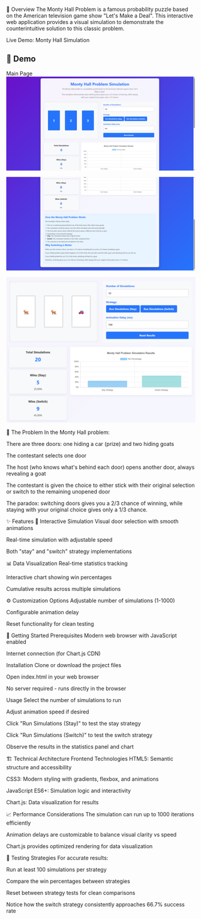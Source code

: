 📖 Overview
The Monty Hall Problem is a famous probability puzzle based on the American television game show "Let's Make a Deal". This interactive web application provides a visual simulation to demonstrate the counterintuitive solution to this classic problem.

Live Demo: Monty Hall Simulation



## 🎥 Demo
Main Page
![Main page](images/a.png)

![Main page](images/b.png)

![Simulation](images/c.png)



🧠 The Problem
In the Monty Hall problem:

There are three doors: one hiding a car (prize) and two hiding goats

The contestant selects one door

The host (who knows what's behind each door) opens another door, always revealing a goat

The contestant is given the choice to either stick with their original selection or switch to the remaining unopened door

The paradox: switching doors gives you a 2/3 chance of winning, while staying with your original choice gives only a 1/3 chance.



✨ Features
🎯 Interactive Simulation
Visual door selection with smooth animations

Real-time simulation with adjustable speed

Both "stay" and "switch" strategy implementations

📊 Data Visualization
Real-time statistics tracking

Interactive chart showing win percentages

Cumulative results across multiple simulations

⚙️ Customization Options
Adjustable number of simulations (1-1000)

Configurable animation delay

Reset functionality for clean testing


🚀 Getting Started
Prerequisites
Modern web browser with JavaScript enabled

Internet connection (for Chart.js CDN)

Installation
Clone or download the project files

Open index.html in your web browser

No server required - runs directly in the browser

Usage
Select the number of simulations to run

Adjust animation speed if desired

Click "Run Simulations (Stay)" to test the stay strategy

Click "Run Simulations (Switch)" to test the switch strategy

Observe the results in the statistics panel and chart


🏗️ Technical Architecture
Frontend Technologies
HTML5: Semantic structure and accessibility

CSS3: Modern styling with gradients, flexbox, and animations

JavaScript ES6+: Simulation logic and interactivity

Chart.js: Data visualization for results

📈 Performance Considerations
The simulation can run up to 1000 iterations efficiently

Animation delays are customizable to balance visual clarity vs speed

Chart.js provides optimized rendering for data visualization

🧪 Testing Strategies
For accurate results:

Run at least 100 simulations per strategy

Compare the win percentages between strategies

Reset between strategy tests for clean comparisons

Notice how the switch strategy consistently approaches 66.7% success rate

